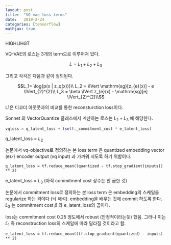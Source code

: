 ```yaml
---
layout: post
title:  "VQ vae loss terms"
date:   2019-2-24
categories: [tensorflow]
mathjax: true
---
```


HIGHLIHGT

VQ-VAE의 로스는 3개의 term으로 이루어져 있다.


$$L = L_1 + L_2 + L_3$$


그리고 각각은 다음과 같이 정의된다.

$$L_1= \log{p(x | z_q(x))}\\
L_2 = \lVert \mathrm{sg}[z_{e}(x)] - e \lVert_{2}^{2}\\
L_3 = \beta \lVert z_{e}(x) - \mathrm{sg}[e] \lVert_{2}^{2}\\$$

L1은 디코더 아웃풋과의 비교를 통한 reconsturction loss이다.

Sonnet 의 VectorQuantize 클래스에서 계산하는 로스는 $L_2 + L_3$ 에 해당한다.

```python
vqloss = q_latent_loss + (self._commitment_cost * e_latent_loss) 
```
q_latent_loss = $L_2$  

논문에서 vq-objective로 정의하는 본 loss term 은 quantized embedding vector (e)가 encoder output (vq input)  과 가까워 지도록 하기 위함이다.

    q_latent_loss = tf.reduce_mean((quantized - tf.stop_gradient(inputs)) ** 2)

e_latent_loss  = $L_3$ (아직 commitment cost 상수는 안 곱한 것)

논문에서 commitment loss로 정의하는 본 loss term 은 embedding의 스케일을 regularize 하는 격이다 (뇌 해석). embedding을 배우는 것에 commit 하도록 한다. $L_3$ 는 commitment cost $\beta$ 와 e_latent_loss의 곱이다.

loss는 commitment cost 0.25 정도에서 robust (안정적이라는듯) 했음. 그러나 이는 $L_1$ 즉 reconstruction loss의 스케일에 따라 달라질 것이라고 함.



    e_latent_loss = tf.reduce_mean((tf.stop_gradient(quantized) - inputs) ** 2)


